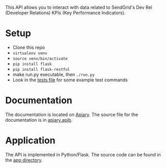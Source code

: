This API allows you to interact with data related to SendGrid's Dev Rel (Developer Relations) KPIs (Key Performance Indicators).

# Setup

* Clone this repo
* `virtualenv venv`
* `source venv/bin/activate`
* `pip install flask`
* `pip install flask-restful`
* make run.py executable, then `./run.py`
* Look in the [tests file](https://github.com/thinkingserious/sendgrid-devrel-api/blob/master/app/tests/manual_tests.txt) for some example test commands

# Documentation

The documentation is located on [Apiary](http://docs.sendgrid.apiary.io). The source file for the documentation is in [apiary.apib](https://github.com/thinkingserious/sendgrid-devrel-api/blob/master/apiary.apib).

# Application

The API is implemented in Python/Flask. The source code can be found in the [app directory](https://github.com/thinkingserious/sendgrid-devrel-api/tree/master/app).
